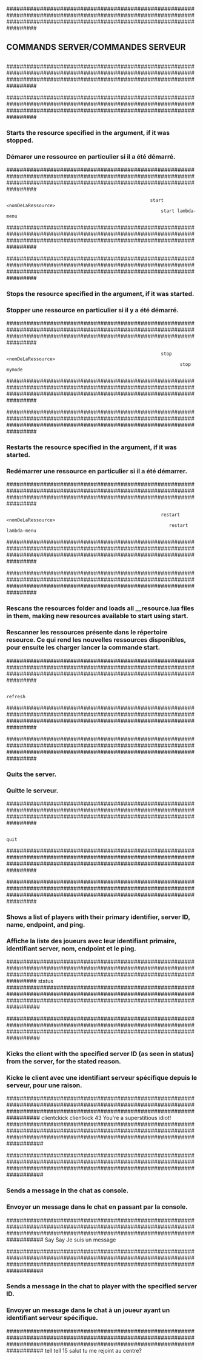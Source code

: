 #################################################################################################################################################################################
##                                                                                                                                                                             ##
##                                                                                                                                                                             ##
##                                                        COMMANDS SERVER/COMMANDES SERVEUR                                                                                    ##
##                                                                                                                                                                             ##
##                                                                                                                                                                             ##         
#################################################################################################################################################################################



#################################################################################################################################################################################
###                                         Starts the resource specified in the argument, if it was stopped.                                                                 ### 
###                                             Démarer une ressource en particulier si il a été démarré.                                                                     ### 
#################################################################################################################################################################################
                                                                                                                                                                            
                                                         start <nomDeLaRessource>                                                                                           
                                                             start lambda-menu                                                                                                  
                                                                                                                                                                            
#################################################################################################################################################################################



#################################################################################################################################################################################
###                                         Stops the resource specified in the argument, if it was started. 
###                                           Stopper une ressource en particulier si il y a été démarré.
#################################################################################################################################################################################

                                                             stop <nomDeLaRessource>
                                                                    stop mymode

#################################################################################################################################################################################



#################################################################################################################################################################################
###                                         Restarts the resource specified in the argument, if it was started.
###                                             Redémarrer une ressource en particulier si il a été démarrer.
#################################################################################################################################################################################

                                                             restart <nomDeLaRessource>
                                                                restart lambda-menu

#################################################################################################################################################################################


#################################################################################################################################################################################
###                         Rescans the resources folder and loads all __resource.lua files in them, making new resources available to start using start.
###     Rescanner les ressources présente dans le répertoire resource. Ce qui rend les nouvelles ressources disponibles, pour ensuite les charger lancer la commande start.
#################################################################################################################################################################################

                                                                         refresh

#################################################################################################################################################################################


#################################################################################################################################################################################
###                                                                     Quits the server.
###                                                                     Quitte le serveur.
#################################################################################################################################################################################

                                                                             quit

#################################################################################################################################################################################


#################################################################################################################################################################################
###                                     Shows a list of players with their primary identifier, server ID, name, endpoint, and ping. 
###                               Affiche la liste des joueurs avec leur identifiant primaire, identifiant server, nom, endpoint et le ping.
#################################################################################################################################################################################
                                                                             status
##################################################################################################################################################################################


##################################################################################################################################################################################
###                             Kicks the client with the specified server ID (as seen in status) from the server, for the stated reason.
###                                 Kicke le client avec une identifiant serveur spécifique depuis le serveur, pour une raison.
##################################################################################################################################################################################
                                                clientckick <numeroClient> <Message de kick>
                                                clientkick 43 You're a superstitious idiot!
###################################################################################################################################################################################

###################################################################################################################################################################################
###                                              Sends a message in the chat as console.
###                                         Envoyer un message dans le chat en passant par la console.
###################################################################################################################################################################################
                                                       Say <Message>
                                                    Say Je suis un message 

###################################################################################################################################################################################
###                                                 Sends a message in the chat to player with the specified server ID. 
###                                         Envoyer un message dans le chat à un joueur ayant un identifiant serveur spécifique.
###################################################################################################################################################################################
                                                            tell <numeroClient> <Message>
                                                        tell 15 salut tu me rejoint au centre?